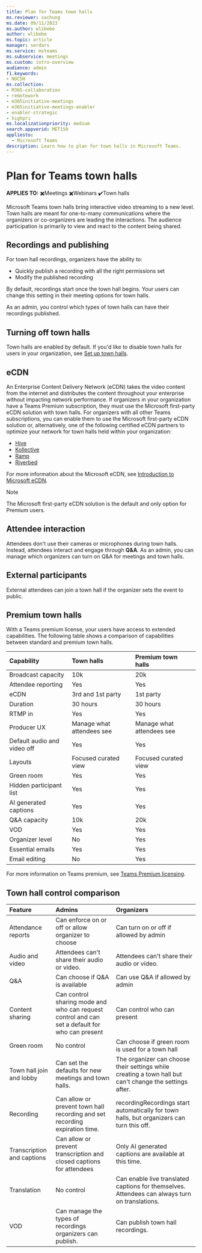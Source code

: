 ```yaml
---
title: Plan for Teams town halls
ms.reviewer: sachung
ms.date: 09/11/2023
ms.author: wlibebe
author: wlibebe
ms.topic: article
manager: serdars
ms.service: msteams
ms.subservice: meetings
ms.custom: intro-overview
audience: admin
f1.keywords:
- NOCSH
ms.collection: 
- M365-collaboration
- remotework
- m365initiative-meetings
- m365initiative-meetings-enabler
- enabler-strategic
- highpri
ms.localizationpriority: medium
search.appverid: MET150
appliesto: 
  - Microsoft Teams
description: Learn how to plan for town halls in Microsoft Teams.
---
```


# Plan for Teams town halls

**APPLIES TO:** ✖️Meetings ✖️Webinars ✔️Town halls

 Microsoft Teams town halls bring interactive video streaming to a new level. Town halls are meant for one-to-many communications where the organizers or co-organizers are leading the interactions. The audience participation is primarily to view and react to the content being shared.

## Recordings and publishing

For town hall recordings, organizers have the ability to:

- Quickly publish a recording with all the right permissions set
- Modify the published recording

By default, recordings start once the town hall begins. Your users can change this setting in their meeting options for town halls.

As an admin, you control which types of town halls can have their recordings published.

## Turning off town halls

Town halls are enabled by default. If you'd like to disable town halls for users in your organization, see [Set up town halls](set-up-town-halls.md).

## eCDN

An Enterprise Content Delivery Network (eCDN) takes the video content from the internet and distributes the content throughout your enterprise without impacting network performance. If organizers in your organization have a Teams Premium subscription, they must use the Microsoft first-party eCDN solution with town halls. For organizers with all other Teams subscriptions, you can enable them to use the Microsoft first-party eCDN solution or, alternatively, one of the following certified eCDN partners to optimize your network for town halls held within your organization:

- [Hive](https://www.hivestreaming.com/partners/integration-partners/microsoft/)
- [Kollective](https://kollective.com/ecdn-solutions/microsoft-live-events/)
- [Ramp](https://rampecdn.com/)
- [Riverbed](https://www.riverbed.com/solutions/office-365.html)

For more information about the Microsoft eCDN, see [Introduction to Microsoft eCDN](/ecdn/intro).

> [!NOTE]
> The Microsoft first-party eCDN solution is the default and only option for Premium users.

## Attendee interaction

Attendees don't use their cameras or microphones during town halls. Instead, attendees interact and engage through **Q&A**. As an admin, you can manage which organizers can turn on Q&A for meetings and town halls.

## External participants

External attendees can join a town hall if the organizer sets the event to public.

## Premium town halls

With a Teams premium license, your users have access to extended capabilities. The following table shows a comparison of capabilities between standard and premium town halls.

|Capability|Town halls|Premium town halls|
|:------|:-----|:---------|
|Broadcast capacity|10k|20k|
|Attendee reporting|Yes|Yes|
|eCDN|3rd and 1st party|1st party|
|Duration|30 hours|30 hours|
|RTMP in|Yes|Yes|
|Producer UX|Manage what attendees see |Manage what attendees see |
|Default audio and video off|Yes|Yes|
|Layouts|Focused curated view|Focused curated view|
|Green room|Yes|Yes|
|Hidden participant list|Yes|Yes|
|AI generated captions|Yes|Yes|
|Q&A capacity|10k|20k|
|VOD|Yes|Yes|
|Organizer level|No|Yes|
|Essential emails|Yes|Yes|
|Email editing|No|Yes|

For more information on Teams premium, see [Teams Premium licensing](/microsoftteams/teams-add-on-licensing/licensing-enhance-teams).

## Town hall control comparison

|Feature|Admins|Organizers|
|:------|:-----|:---------|
|Attendance reports|Can enforce on or off or allow organizer to choose|Can turn on or off if allowed by admin|
|Audio and video|Attendees  can't share their audio or video.|Attendees  can't share their audio or video.|
|Q&A|Can choose if Q&A is available|Can use Q&A if allowed by admin|
|Content sharing|Can control sharing mode and who can request control and can set a default for who can present|Can control who can present|
|Green room |No control|Can choose if green room is used for a town hall|
|Town hall  join and lobby|Can set the defaults for new meetings and town halls. |The organizer can choose their settings while creating a town hall but can't change the settings after. |
|Recording|Can allow or prevent town hall recording and set recording expiration time. |recordingRecordings start automatically for town halls, but organizers can turn this off. |
|Transcription and captions|Can allow or prevent transcription and closed captions for attendees|Only AI generated captions are available at this time. |
|Translation |No control|Can enable live translated captions for themselves. Attendees can always turn on translations. |
|VOD |Can manage the types of recordings organizers can publish. |Can publish town hall recordings.|